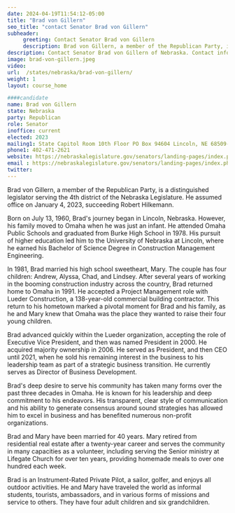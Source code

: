 ```yaml
---
date: 2024-04-19T11:54:12-05:00
title: "Brad von Gillern"
seo_title: "contact Senator Brad von Gillern"
subheader:
     greeting: Contact Senator Brad von Gillern
     description: Brad von Gillern, a member of the Republican Party, is a distinguished legislator serving the 4th district of the Nebraska Legislature. He assumed office on January 4, 2023, succeeding Robert Hilkemann.
description: Contact Senator Brad von Gillern of Nebraska. Contact information for Brad von Gillern includes email address, phone number, and mailing address.
image: brad-von-gillern.jpeg
video:
url:  /states/nebraska/brad-von-gillern/
weight: 1
layout: course_home

####candidate
name: Brad von Gillern
state: Nebraska
party: Republican
role: Senator
inoffice: current
elected: 2023
mailing1: State Capitol Room 10th Floor PO Box 94604 Lincoln, NE 68509-4604
phone1: 402-471-2621
website: https://nebraskalegislature.gov/senators/landing-pages/index.php?District=4/
email : https://nebraskalegislature.gov/senators/landing-pages/index.php?District=4/
twitter:
---
```


Brad von Gillern, a member of the Republican Party, is a distinguished legislator serving the 4th district of the Nebraska Legislature. He assumed office on January 4, 2023, succeeding Robert Hilkemann.

Born on July 13, 1960, Brad's journey began in Lincoln, Nebraska. However, his family moved to Omaha when he was just an infant. He attended Omaha Public Schools and graduated from Burke High School in 1978. His pursuit of higher education led him to the University of Nebraska at Lincoln, where he earned his Bachelor of Science Degree in Construction Management Engineering.

In 1981, Brad married his high school sweetheart, Mary. The couple has four children: Andrew, Alyssa, Chad, and Lindsey. After several years of working in the booming construction industry across the country, Brad returned home to Omaha in 1991. He accepted a Project Management role with Lueder Construction, a 138-year-old commercial building contractor. This return to his hometown marked a pivotal moment for Brad and his family, as he and Mary knew that Omaha was the place they wanted to raise their four young children.

Brad advanced quickly within the Lueder organization, accepting the role of Executive Vice President, and then was named President in 2000. He acquired majority ownership in 2006. He served as President, and then CEO until 2021, when he sold his remaining interest in the business to his leadership team as part of a strategic business transition. He currently serves as Director of Business Development.

Brad's deep desire to serve his community has taken many forms over the past three decades in Omaha. He is known for his leadership and deep commitment to his endeavors. His transparent, clear style of communication and his ability to generate consensus around sound strategies has allowed him to excel in business and has benefited numerous non-profit organizations.

Brad and Mary have been married for 40 years. Mary retired from residential real estate after a twenty-year career and serves the community in many capacities as a volunteer, including serving the Senior ministry at Lifegate Church for over ten years, providing homemade meals to over one hundred each week.

Brad is an Instrument-Rated Private Pilot, a sailor, golfer, and enjoys all outdoor activities. He and Mary have traveled the world as informal students, tourists, ambassadors, and in various forms of missions and service to others. They have four adult children and six grandchildren.
